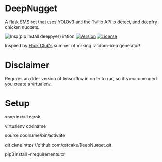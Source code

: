 # DeepNugget
A flask SMS bot that uses YOLOv3 and the Twilio API to detect, and deepfry chicken nuggets.

![Insp(pip install deeppyer)  iration](https://i.imgur.com/VhqnbbY.png)
[![Version](https://poser.pugx.org/balrok/web_video/version)](//packagist.org/packages/balrok/web_video)
[![License](https://poser.pugx.org/ali-irawan/xtra/license.svg)](https://poser.pugx.org/ali-irawan/xtra/license.svg)

Inspired by [Hack Club's](https://hackclub.com/) summer of making random-idea generator! 

# Disclaimer 

Requires an older version of tensorflow in order to run, 
so it's reccomended you create a virtualenv.


# Setup

snap install ngrok

virtualenv coolname  

source coolname/bin/activate  

git clone https://github.com/getcake/DeepNugget.git  

pip3 install -r requirements.txt  
